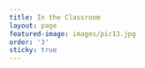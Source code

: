 ```yaml
---
title: In the Classroom
layout: page
featured-image: images/pic13.jpg
order: '3'
sticky: true
---
```


